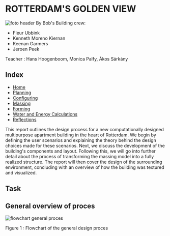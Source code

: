 # ROTTERDAM'S GOLDEN VIEW

![foto header](https://github.com/user-attachments/assets/32ea068c-114d-413a-bce2-2c8e711eb908) 
By Bob's Building crew:

- Fleur Ubbink
- Kenneth Moreno Kiernan
- Keenan Garmers
- Jeroen Peek

Teacher : Hans Hoogenboom, Monica Palfy, Ákos Sárkány

## Index

- [Home](https://jeroentudelft.github.io/)
- [Planning](https://jeroentudelft.github.io/webpages/planning)
- [Configuring](https://jeroentudelft.github.io/webpages/configuring)
- [Massing](https://jeroentudelft.github.io/webpages/massing)
- [Forming](https://jeroentudelft.github.io/webpages/forming)
- [Water and Energy Calculations](https://jeroentudelft.github.io/webpages/waterandenergycalculations)
- [Reflections](https://jeroentudelft.github.io/webpages/reflections)

This report outlines the design process for a new computationally designed multipurpose apartment building in the heart of Rotterdam. We begin by defining the user scenarios and explaining the theory behind the design choices made for these scenarios. Next, we discuss the development of the building's components and layout. Following this, we will go into further detail about the process of transforming the massing model into a fully realized structure. The report will then cover the design of the surrounding environment, concluding with an overview of how the building was textured and visualized.

## Task

## General overview of proces
![flowchart general proces](https://github.com/user-attachments/assets/ef92d2a1-064f-4269-b5cb-1a0a1f674fe0)

Figure 1 : Flowchart of the general design proces 












